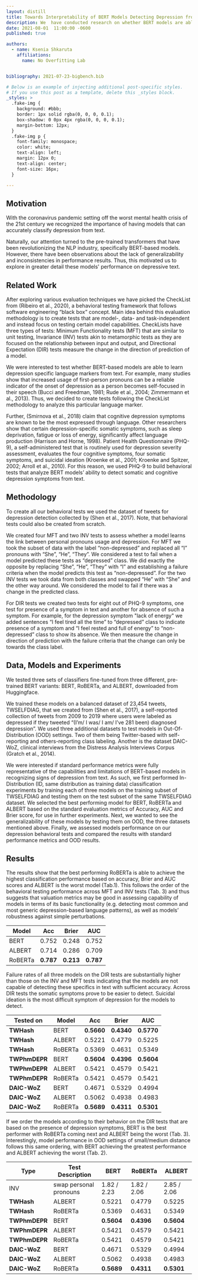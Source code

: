```yaml
---
layout: distill
title: Towards Interpretability of BERT Models Detecting Depression from Text
description: We  have conducted research on whether BERT models are able to successfully learn depression specific language markers and symptoms from text. 
date: 2021-08-01  11:00:00 -0600
published: true

authors:
  - name: Ksenia Shkaruta
    affiliations:
      name: No Overfitting Lab


bibliography: 2021-07-23-bigbench.bib

# Below is an example of injecting additional post-specific styles.
# If you use this post as a template, delete this _styles block.
_styles: >
  .fake-img {
    background: #bbb;
    border: 1px solid rgba(0, 0, 0, 0.1);
    box-shadow: 0 0px 4px rgba(0, 0, 0, 0.1);
    margin-bottom: 12px;
  }
  .fake-img p {
    font-family: monospace;
    color: white;
    text-align: left;
    margin: 12px 0;
    text-align: center;
    font-size: 16px;
  }

---
```


## Motivation

With the coronavirus pandemic setting off the worst mental health crisis of the 21st century we recognized the importance of having models that can accurately classify depression from text. 

Naturally, our attention turned to the pre-trained transformers that have been revolutionizing the NLP industry, specifically BERT-based models. However, there have been observations about the lack of generalizability and inconsistencies in performance results. Thus, this motivated us to explore in greater detail these models' performance on depressive text. 

## Related Work

After exploring various evaluation techniques we have picked the CheckList from (Ribeiro et al., 2020), a behavioral testing framework that follows software engineering “black box” concept. Main idea behind this evaluation methodology is to create tests that are model-, data- and task-independent and instead focus on testing certain model capabilities. CheckLists have three types of tests: Minimum Functionality tests (MFT) that are similar to unit testing, Invariance (INV) tests akin to metamorphic tests as they are focused on the relationship between input and output, and Directional Expectation (DIR) tests measure the change in the direction of prediction of a model.

We were interested to test whether BERT-based models are able to learn depression specific language markers from text. For example, many studies show that increased usage of first-person pronouns can be a reliable indicator of the onset of depression as a person becomes self-focused in their speech (Bucci and Freedman, 1981; Rude et al., 2004; Zimmermann et al., 2013). Thus, we decided to create tests following the CheckList methodology to analyze this particular language marker. 

Further, (Smirnova et al., 2018) claim that cognitive depression symptoms are known to be the most expressed through language. Other researchers show that certain depression-specific somatic symptoms, such as sleep deprivation, fatigue or loss of energy, significantly affect language production (Harrison and Horne, 1998). Patient Health Questionnaire (PHQ-9), a self-administered test that is routinely used for depression severity assessment, evaluates the four cognitive symptoms, four somatic symptoms, and suicidal ideation (Kroenke et al., 2001; Kroenke and Spitzer, 2002; Arroll et al., 2010). For this reason, we used PHQ-9 to build behavioral tests that analyze BERT models’ ability to detect somatic and cognitive depression symptoms from text.

## Methodology

To create all our behavioral tests we used the dataset of tweets for depression detection collected by (Shen et al., 2017). Note, that behavioral tests could also be created from scratch.

We created four MFT and two INV tests to assess whether a model learns the link between personal pronouns usage and depression. For MFT we took the subset of data with the label “non-depressed” and replaced all “I” pronouns with “She”, “He”, “They”. We considered a test to fail when a model predicted these tests as “depressed” class. We did exactly the opposite by replacing “She”, “He”, “They” with “I” and establishing a failure criteria when the model predicts this test as “non-depressed”. For the two INV tests we took data from both classes and swapped “He” with “She” and the other way around. We considered the model to fail if there was a change in the predicted class.

For DIR tests we created two tests for eight out of PHQ-9 symptoms, one test for presence of a symptom in text and another for absence of such a symptom. For example, for the depression symptom "lack of energy" we added sentences “I feel tired all the time” to “depressed” class to indicate presence of a symptom and “I feel rested and full of energy” to “non-depressed” class to show its absence. We then measure the change in direction of prediction with the failure criteria that the change can only be towards the class label.


## Data, Models and Experiments

We tested three sets of classifiers fine-tuned from three different, pre-trained BERT variants: BERT, RoBERTa, and ALBERT, downloaded from Huggingface. 

We trained these models on a balanced dataset of 23,454 tweets, TWSELFDIAG,  that we created from (Shen et al., 2017), a self-reported collection of tweets from 2009 to 2019 where users were labeled as depressed if they tweeted “(I’m/ I was/ I am/ I’ve 281 been) diagnosed depression”. We used three additional datasets to test models in Out-Of-Distribution (OOD) settings. Two of them being Twitter-based with self-reporting and others-reporting class labeling. Another is the dataset DAIC-WoZ, clinical interviews from the Distress Analysis Interviews Corpus (Gratch et al., 2014).

We were interested if standard performance metrics were fully representative of the capabilities and limitations of BERT-based models in recognizing signs of depression from text. As such, we first performed In-Distribution (ID, same distribution as training data) classification experiments by training each of three models on the training subset of TWSELFDIAG and testing them on the test subset of the same TWSELFDIAG dataset. We selected the best performing model for BERT, RoBERTa and ALBERT based on the standard evaluation metrics of Accuracy, AUC and Brier score, for use in further experiments. Next, we wanted to see the generalizability of these models by testing them on OOD, the three datasets mentioned above. Finally, we assessed models performance on our depression behavioral tests and compared the results with standard performance metrics and OOD results. 
                                         

## Results 

The results show that the best performing RoBERTa is able to achieve the highest classification performance based on accuracy,  Brier and AUC scores and ALBERT is the worst model (Tab.1).  This follows the order of the behavioral testing performance across MFT and INV tests (Tab. 3) and thus suggests that valuation metrics may be good in assessing capability of models in terms of its basic functionality (e.g. detecting most common and most generic depression-based language patterns), as well as models’ robustness against simple perturbations. 


| Model             |    Acc    |   Brier   |     AUC     |
| ----------------- | --------- | --------- | ----------- |
| BERT              |    0.752  |    0.248  |    0.752    |
| ALBERT            |    0.714  |    0.286  |    0.709    |
| RoBERTa           | **0.787** | **0.213** |  **0.787**  |

Failure rates of all three models on the DIR tests are substantially higher than those on the INV and MFT tests indicating that the models are not capable of detecting these specifics in text with sufficient accuracy. Across DIR tests the somatic symptoms prove to be easier to detect. Suicidal ideation is the most difficult symptom of depression for the models to detect.

| Tested on       | Model             |    Acc       |   Brier      |      AUC         |
| ----------------| ----------------- | ------------ | ------------ | ---------------- |
|      **TWHash**         | BERT              |    **0.5660**  |    **0.4340**  |     **0.5770**      |
| **TWHash**   | ALBERT            |    0.5221  |    0.4779  |     0.5225      |
|    **TWHash**           | RoBERTa           | 0.5369 | 0.4631 |   0.5349    |
| **TWPhmDEPR**             | BERT              |    **0.5604**  |    **0.4396**  |     **0.5604**      |
| **TWPhmDEPR** | ALBERT            |    0.5421  |    0.4579  |     0.5421     |
| **TWPhmDEPR**             | RoBERTa           | 0.5421 | 0.4579 |   0.5421    |
| **DAIC-WoZ**             | BERT              |    0.4671  |    0.5329  |     0.4994      |
| **DAIC-WoZ**   | ALBERT            |    0.5062  |    0.4938  |     0.4983      |
| **DAIC-WoZ**             | RoBERTa           | **0.5689** | **0.4311** |   **0.5301**    |

                                     
If we order the models according to their behavior on the DIR tests that are based on the presence of depression symptoms, BERT is the best performer with RoBERTa coming next and ALBERT being the worst (Tab. 3). Interestingly, model performance in OOD settings of small/medium distance follows this same ordering, with BERT achieving the greatest performance and ALBERT achieving  the worst (Tab. 2).

| Type | Test Description               |      BERT         |      RoBERTa      |      ALBERT       |
| -----| ------------------------------ | ----------------- | ----------------- | ----------------- |
| INV  | swap personal pronouns         |    1.82 / 2.23    |    1.82 / 2.06    |    2.85 / 2.06    |
| **TWHash**   | ALBERT            |    0.5221  |    0.4779  |     0.5225      |
|    **TWHash**           | RoBERTa           | 0.5369 | 0.4631 |   0.5349    |
| **TWPhmDEPR**             | BERT              |    **0.5604**  |    **0.4396**  |     **0.5604**      |
| **TWPhmDEPR** | ALBERT            |    0.5421  |    0.4579  |     0.5421     |
| **TWPhmDEPR**             | RoBERTa           | 0.5421 | 0.4579 |   0.5421    |
| **DAIC-WoZ**             | BERT              |    0.4671  |    0.5329  |     0.4994      |
| **DAIC-WoZ**   | ALBERT            |    0.5062  |    0.4938  |     0.4983      |
| **DAIC-WoZ**             | RoBERTa           | **0.5689** | **0.4311** |   **0.5301**    |
